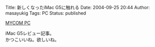 Title: 新しくなったiMac G5に触れる
Date: 2004-09-25 20:44
Author: masayukig
Tags: PC
Status: published

[MYCOM PC](http://pcweb.mycom.co.jp/articles/2004/09/22/imacg5/)

iMac G5レビュー記事。  
かつこいいね。欲しいね。
